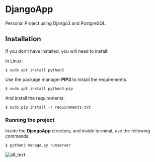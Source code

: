 # DjangoApp

Personal Project using Django3 and PostgreSQL.

## Installation

If you don't have installed, you will need to install:

In Linux:
```shell
$ sudo apt install python3
```

Use the package manager **PIP3** to install the requirements.

```shell
$ sudo apt install python3-pip
```
And install the requirements:
```shell
$ sudo pip install -r requirements.txt
```

### Running the project

Inside the **DjangoApp** directory, and inside terminal, use the following commands:

```shell
$ python3 manage.py runserver
```

![alt_text](https://img.ibxk.com.br/2019/01/10/10161922807101.jpg?w=1120&h=420&mode=crop&scale=both)